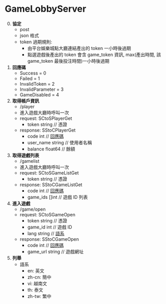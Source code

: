 GameLobbyServer
=========================
0. **協定**
	- post
	- json 格式
	- token 過期規則:
		- 由平台娛樂城點大廳連結產出的 token 一小時後過期
		- 點選遊戲後產出的 token 會含 game_token 資訊, max(產出時間, 該 game_token 最後投注時間)一小時後過期
0. **回應碼**<span id="回應碼"></span>
	- Success          = 0
	- Failed           = 1
	- InvalidToken     = 2
	- InvalidParameter = 3
	- GameDisabled     = 4
0. **取得帳戶資訊**
	- /player
	- 進入遊戲大廳時呼叫一次
	- request: SCtoSPlayerGet
		- token string // 憑證
	- response: SStoCPlayerGet
		- code      int     // <a href="#回應碼">回應碼</a>
		- user_name string  // 使用者名稱
		- balance   float64 // 餘額
0. **取得遊戲列表**
	- /gamelist
	- 進入遊戲大廳時呼叫一次
	- request: SCtoSGameListGet
		- token string // 憑證
	- response: SStoCGameListGet
		- code     int   // <a href="#回應碼">回應碼</a>
		- game_ids []int // 遊戲 ID 列表
0. **進入遊戲**
	- /game/open
	- request: SCtoSGameOpen
		- token   string // 憑證
		- game_id int    // 遊戲 ID
		- lang    string // <a href="#語系">語系</a>
	- response: SStoCGameOpen
		- code     int    // <a href="#回應碼">回應碼</a>
		- game_url string // 遊戲網址
0. **列舉**
	- 語系<span id="語系"></span>
		- en:    英文
		- zh-cn: 簡中
		- vi:    越南文
		- th:    泰文
		- zh-tw: 繁中
